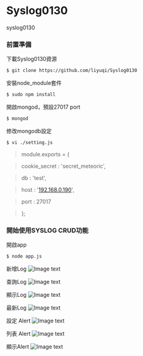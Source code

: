 # Syslog0130
syslog0130

### 前置準備

下載Syslog0130資源

```bash 
$ git clone https://github.com/liyuqi/Syslog0130
```


安裝node_module套件

```bash 
$ sudo npm install
```


開啟mongod，預設27017 port

```bash 
$ mongod
```

修改mongodb設定

```bash
$ vi ./setting.js
```

> module.exports = {

>  	cookie_secret : 'secret_meteoric',

>  	db : 'test',

>  	host : '[192.168.0.190](192.168.0.190)',

>  	port : 27017

>  };

### 開始使用SYSLOG CRUD功能

開啟app

```bash
$ node app.js
```

新增Log
![Image text](https://github.com/liyuqi/Syslog0130/blob/master/example/syslog_CRUD_insert.png)

查詢Log
![Image text](https://github.com/liyuqi/Syslog0130/blob/master/example/syslog_CRUD_query.png)

顯示Log
![Image text](https://github.com/liyuqi/Syslog0130/blob/master/example/syslog_CRUD_query_result.png)

最新Log
![Image text](https://github.com/liyuqi/Syslog0130/blob/master/example/syslog_CRUD_show_pagging.png)

設定 Alert
![Image text](https://github.com/liyuqi/Syslog0130/blob/master/example/syslog_ALERT_insert.png)

列表 Alert
![Image text](https://github.com/liyuqi/Syslog0130/blob/master/example/syslog_ALERT_list.png)

顯示Alert
![Image text](https://github.com/liyuqi/Syslog0130/blob/master/example/syslog_ALERT_display.png)